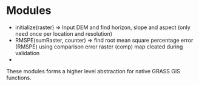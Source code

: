 # Modules
* initialize(raster) => Input DEM and find horizon, slope and aspect (only need once per location and resolution)
* RMSPE(sumRaster, counter) => find root mean square percentage error (RMSPE) using comparison error raster (comp) map cleated during validation
* 
These modules forms a higher level abstraction for native GRASS GIS functions.